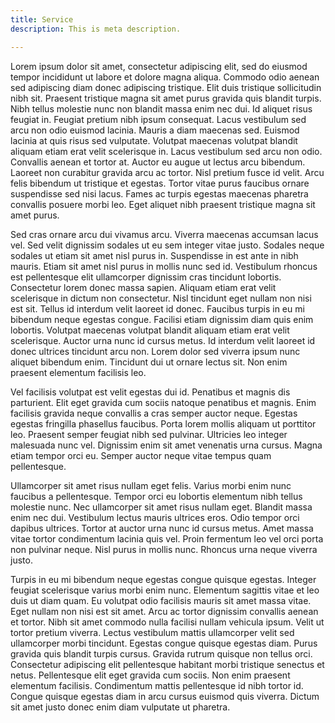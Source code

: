```yaml
---
title: Service
description: This is meta description.

---
```

Lorem ipsum dolor sit amet, consectetur adipiscing elit, sed do eiusmod tempor incididunt ut labore et dolore magna aliqua. Commodo odio aenean sed adipiscing diam donec adipiscing tristique. Elit duis tristique sollicitudin nibh sit. Praesent tristique magna sit amet purus gravida quis blandit turpis. Nibh tellus molestie nunc non blandit massa enim nec dui. Id aliquet risus feugiat in. Feugiat pretium nibh ipsum consequat. Lacus vestibulum sed arcu non odio euismod lacinia. Mauris a diam maecenas sed. Euismod lacinia at quis risus sed vulputate. Volutpat maecenas volutpat blandit aliquam etiam erat velit scelerisque in. Lacus vestibulum sed arcu non odio. Convallis aenean et tortor at. Auctor eu augue ut lectus arcu bibendum. Laoreet non curabitur gravida arcu ac tortor. Nisl pretium fusce id velit. Arcu felis bibendum ut tristique et egestas. Tortor vitae purus faucibus ornare suspendisse sed nisi lacus. Fames ac turpis egestas maecenas pharetra convallis posuere morbi leo. Eget aliquet nibh praesent tristique magna sit amet purus.

Sed cras ornare arcu dui vivamus arcu. Viverra maecenas accumsan lacus vel. Sed velit dignissim sodales ut eu sem integer vitae justo. Sodales neque sodales ut etiam sit amet nisl purus in. Suspendisse in est ante in nibh mauris. Etiam sit amet nisl purus in mollis nunc sed id. Vestibulum rhoncus est pellentesque elit ullamcorper dignissim cras tincidunt lobortis. Consectetur lorem donec massa sapien. Aliquam etiam erat velit scelerisque in dictum non consectetur. Nisl tincidunt eget nullam non nisi est sit. Tellus id interdum velit laoreet id donec. Faucibus turpis in eu mi bibendum neque egestas congue. Facilisi etiam dignissim diam quis enim lobortis. Volutpat maecenas volutpat blandit aliquam etiam erat velit scelerisque. Auctor urna nunc id cursus metus. Id interdum velit laoreet id donec ultrices tincidunt arcu non. Lorem dolor sed viverra ipsum nunc aliquet bibendum enim. Tincidunt dui ut ornare lectus sit. Non enim praesent elementum facilisis leo.

Vel facilisis volutpat est velit egestas dui id. Penatibus et magnis dis parturient. Elit eget gravida cum sociis natoque penatibus et magnis. Enim facilisis gravida neque convallis a cras semper auctor neque. Egestas egestas fringilla phasellus faucibus. Porta lorem mollis aliquam ut porttitor leo. Praesent semper feugiat nibh sed pulvinar. Ultricies leo integer malesuada nunc vel. Dignissim enim sit amet venenatis urna cursus. Magna etiam tempor orci eu. Semper auctor neque vitae tempus quam pellentesque.

Ullamcorper sit amet risus nullam eget felis. Varius morbi enim nunc faucibus a pellentesque. Tempor orci eu lobortis elementum nibh tellus molestie nunc. Nec ullamcorper sit amet risus nullam eget. Blandit massa enim nec dui. Vestibulum lectus mauris ultrices eros. Odio tempor orci dapibus ultrices. Tortor at auctor urna nunc id cursus metus. Amet massa vitae tortor condimentum lacinia quis vel. Proin fermentum leo vel orci porta non pulvinar neque. Nisl purus in mollis nunc. Rhoncus urna neque viverra justo.

Turpis in eu mi bibendum neque egestas congue quisque egestas. Integer feugiat scelerisque varius morbi enim nunc. Elementum sagittis vitae et leo duis ut diam quam. Eu volutpat odio facilisis mauris sit amet massa vitae. Eget nullam non nisi est sit amet. Arcu ac tortor dignissim convallis aenean et tortor. Nibh sit amet commodo nulla facilisi nullam vehicula ipsum. Velit ut tortor pretium viverra. Lectus vestibulum mattis ullamcorper velit sed ullamcorper morbi tincidunt. Egestas congue quisque egestas diam. Purus gravida quis blandit turpis cursus. Gravida rutrum quisque non tellus orci. Consectetur adipiscing elit pellentesque habitant morbi tristique senectus et netus. Pellentesque elit eget gravida cum sociis. Non enim praesent elementum facilisis. Condimentum mattis pellentesque id nibh tortor id. Congue quisque egestas diam in arcu cursus euismod quis viverra. Dictum sit amet justo donec enim diam vulputate ut pharetra.